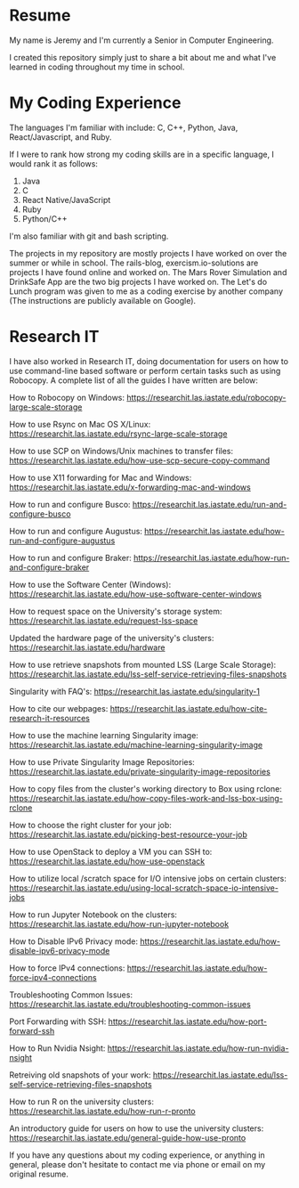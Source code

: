 # Resume

My name is Jeremy and I'm currently a Senior in Computer Engineering. 

I created this repository simply just to share a bit about me and what I've learned in coding throughout my time in school. 

# My Coding Experience

The languages I'm familiar with include: C, C++, Python, Java, React/Javascript, and Ruby.

If I were to rank how strong my coding skills are in a specific language, I would rank it as follows:

1. Java
2. C
3. React Native/JavaScript
4. Ruby
5. Python/C++

I'm also familiar with git and bash scripting.

The projects in my repository are mostly projects I have worked on over the summer or while in school. The rails-blog, exercism.io-solutions are projects I have found online and worked on. The Mars Rover Simulation and DrinkSafe App are the two big projects I have worked on. The Let's do Lunch program was given to me as a coding exercise by another company (The instructions are publicly available on Google). 

# Research IT 

I have also worked in Research IT, doing documentation for users on how to use command-line based software or perform certain tasks such as using Robocopy. A complete list of all the guides I have written are below: 

How to Robocopy on Windows:
https://researchit.las.iastate.edu/robocopy-large-scale-storage

How to use Rsync on Mac OS X/Linux:
https://researchit.las.iastate.edu/rsync-large-scale-storage

How to use SCP on Windows/Unix machines to transfer files:
https://researchit.las.iastate.edu/how-use-scp-secure-copy-command

How to use X11 forwarding for Mac and Windows:
https://researchit.las.iastate.edu/x-forwarding-mac-and-windows

How to run and configure Busco:
https://researchit.las.iastate.edu/run-and-configure-busco

How to run and configure Augustus:
https://researchit.las.iastate.edu/how-run-and-configure-augustus

How to run and configure Braker:
https://researchit.las.iastate.edu/how-run-and-configure-braker

How to use the Software Center (Windows):
https://researchit.las.iastate.edu/how-use-software-center-windows

How to request space on the University's storage system:
https://researchit.las.iastate.edu/request-lss-space

Updated the hardware page of the university's clusters:
https://researchit.las.iastate.edu/hardware

How to use retrieve snapshots from mounted LSS (Large Scale Storage):
https://researchit.las.iastate.edu/lss-self-service-retrieving-files-snapshots

Singularity with FAQ's:
https://researchit.las.iastate.edu/singularity-1

How to cite our webpages:
https://researchit.las.iastate.edu/how-cite-research-it-resources

How to use the machine learning Singularity image:
https://researchit.las.iastate.edu/machine-learning-singularity-image

How to use Private Singularity Image Repositories:
https://researchit.las.iastate.edu/private-singularity-image-repositories

How to copy files from the cluster's working directory to Box using rclone:
https://researchit.las.iastate.edu/how-copy-files-work-and-lss-box-using-rclone

How to choose the right cluster for your job:
https://researchit.las.iastate.edu/picking-best-resource-your-job

How to use OpenStack to deploy a VM you can SSH to:
https://researchit.las.iastate.edu/how-use-openstack

How to utilize local /scratch space for I/O intensive jobs on certain clusters:
https://researchit.las.iastate.edu/using-local-scratch-space-io-intensive-jobs

How to run Jupyter Notebook on the clusters:
https://researchit.las.iastate.edu/how-run-jupyter-notebook

How to Disable IPv6 Privacy mode:
https://researchit.las.iastate.edu/how-disable-ipv6-privacy-mode

How to force IPv4 connections:
https://researchit.las.iastate.edu/how-force-ipv4-connections

Troubleshooting Common Issues:
https://researchit.las.iastate.edu/troubleshooting-common-issues

Port Forwarding with SSH:
https://researchit.las.iastate.edu/how-port-forward-ssh

How to Run Nvidia Nsight:
https://researchit.las.iastate.edu/how-run-nvidia-nsight

Retreiving old snapshots of your work:
https://researchit.las.iastate.edu/lss-self-service-retrieving-files-snapshots

How to run R on the university clusters:
https://researchit.las.iastate.edu/how-run-r-pronto

An introductory guide for users on how to use the university clusters:
https://researchit.las.iastate.edu/general-guide-how-use-pronto

If you have any questions about my coding experience, or anything in general, please don't hesitate to contact me via phone or email on my original resume. 
